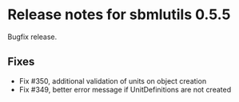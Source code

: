 # Release notes for sbmlutils 0.5.5

Bugfix release.

## Fixes
- Fix #350, additional validation of units on object creation
- Fix #349, better error message if UnitDefinitions are not created

